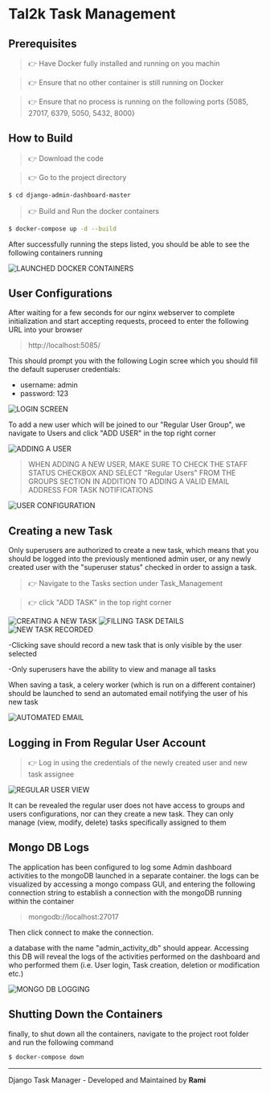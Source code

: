 # Tal2k Task Management 

## Prerequisites
> 👉 Have Docker fully installed and running on you machin

> 👉 Ensure that no other container is still running on Docker

> 👉 Ensure that no process is running on the following ports {5085, 27017, 6379, 5050, 5432, 8000}


## How to Build

> 👉 Download the code

> 👉 Go to the project directory
```bash
$ cd django-admin-dashboard-master
```

> 👉 Build and Run the docker containers
```bash
$ docker-compose up -d --build
```
After successfully running the steps listed, you should be able to see the following containers running

![LAUNCHED DOCKER CONTAINERS](https://i.ibb.co/KD06pfb/image.png)

## User Configurations

After waiting for a few seconds for our nginx webserver to complete initialization and start accepting requests, 
proceed to enter the following URL into your browser

>http://localhost:5085/

This should prompt you with the following Login scree which you should fill the default superuser credentials:
- username: admin
- password: 123

![LOGIN SCREEN](https://i.ibb.co/55GsDNQ/image.png)


To add a new user which will be joined to our "Regular User Group", we navigate to Users and click "ADD USER" 
in the top right corner 

![ADDING A USER](https://i.ibb.co/pjN0pQF/image.png)

> WHEN ADDING A NEW USER, MAKE SURE TO CHECK THE STAFF STATUS CHECKBOX AND SELECT "Regular Users" FROM THE GROUPS SECTION
> IN ADDITION TO ADDING A VALID EMAIL ADDRESS FOR TASK NOTIFICATIONS

![USER CONFIGURATION](https://i.ibb.co/xMgx9kc/image.png)

## Creating a new Task
Only superusers are authorized to create a new task, which means that you should be logged into the previously mentioned 
admin user, or any newly created user with the "superuser status" checked in order to assign a task. 

>👉 Navigate to the Tasks section under Task_Management

> 👉 click "ADD TASK" in the top right corner

![CREATING A NEW TASK](https://i.ibb.co/YTMWFZT/image.png)
![FILLING TASK DETAILS](https://i.ibb.co/1MTtnbx/image.png)
![NEW TASK RECORDED](https://i.ibb.co/CWySvs0/image.png)

-Clicking save should record a new task that is only visible by the user selected

-Only superusers have the ability to view and manage all tasks

When saving a task, a celery worker (which is run on a different container) should be launched to send an automated email
notifying the user of his new task

![AUTOMATED EMAIL](https://i.ibb.co/hLzgm1J/image.png)

## Logging in From Regular User Account

>👉 Log in using the credentials of the newly created user and new task assignee

![REGULAR USER VIEW](https://i.ibb.co/zsf0dHD/image.png)

It can be revealed the regular user does not have access to groups and users configurations, nor can they create a 
new task. They can only manage (view, modify, delete) tasks specifically assigned to them

## Mongo DB Logs

The application has been configured to log some Admin dashboard activities to the mongoDB launched in a 
separate container. the logs can be visualized by accessing a mongo compass GUI, and entering the following 
connection string to establish a connection with the mongoDB running within the container

> mongodb://localhost:27017

Then click connect to make the connection.

a database with the name "admin_activity_db" should appear. Accessing this DB will reveal the logs of the activities 
performed on the dashboard and who performed them (i.e. User login, Task creation, deletion or modification etc.)

![MONGO DB LOGGING](https://i.ibb.co/W6WKgC8/image.png)

## Shutting Down the Containers

finally, to shut down all the containers, navigate to the project root folder and run the following command

```bash
$ docker-compose down
```

---
Django Task Manager - Developed and Maintained by **Rami** 
